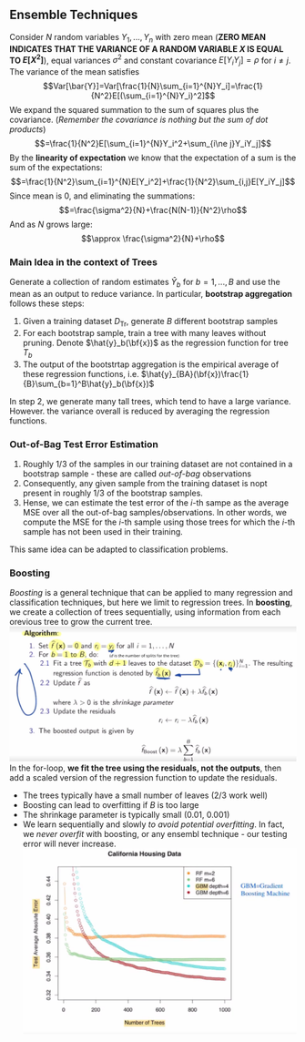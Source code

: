 ## Ensemble Techniques
Consider $N$ random variables $Y_1,...,Y_n$ with zero mean (**ZERO MEAN INDICATES THAT THE VARIANCE OF A RANDOM VARIABLE $X$ IS EQUAL TO $E[X^2]$**), equal variances $\sigma^2$ and constant covariance $E[Y_iY_j]=\rho$ for $i\ne j$. The variance of the mean satisfies
$$Var[\bar{Y}]=Var[\frac{1}{N}\sum_{i=1}^{N}Y_i]=\frac{1}{N^2}E[(\sum_{i=1}^{N}Y_i)^2]$$
We expand the squared summation to the sum of squares plus the covariance. (*Remember the covariance is nothing but the sum of dot products*)
$$=\frac{1}{N^2}E[\sum_{i=1}^{N}Y_i^2+\sum_{i\ne j}Y_iY_j]$$
By the **linearity of expectation** we know that the expectation of a sum is the sum of the expectations:
$$=\frac{1}{N^2}\sum_{i=1}^{N}E[Y_i^2]+\frac{1}{N^2}\sum_{i,j}E[Y_iY_j]$$
Since mean is $0$, and eliminating the summations:
$$=\frac{\sigma^2}{N}+\frac{N(N-1)}{N^2}\rho$$
And as $N$ grows large:
$$\approx \frac{\sigma^2}{N}+\rho$$

### Main Idea in the context of Trees
Generate a collection of random estimates $\hat{Y}_b$ for $b=1,...,B$ and use the mean as an output to reduce variance. In particular, **bootstrap aggregation** follows these steps:
1. Given a training dataset $D_{\text{Tr}}$, generate $B$ different bootstrap samples 
2. For each bootstrap sample, train a tree with many leaves without pruning. Denote $\hat{y}_b(\bf{x})$ as the regression function for tree $T_b$
3. The output of the bootstrtap aggregation is the empirical average of these regression functions, i.e. $\hat{y}_{BA}(\bf{x})\frac{1}{B}\sum_{b=1}^B\hat{y}_b(\bf{x})$

In step 2, we generate many tall trees, which tend to have a large variance. However. the variance overall is reduced by averaging the regression functions.

### Out-of-Bag Test Error Estimation
1. Roughly 1/3 of the samples in our training dataset are not contained in a bootstrap sample - these are called *out-of-bag* observations
2. Consequently, any given sample from the training dataset is nopt present in roughly 1/3 of the bootstrap samples.
3. Hense, we can estimate the test error of the $i$-th sampe as the average MSE over all the out-of-bag samples/observations. In other words, we compute the MSE for the $i$-th sample using those trees for which the $i$-th sample has not been used in their training. 

This same idea can be adapted to classification problems.

### Boosting
*Boosting* is a general technique that can be applied to many regression and classification techniques, but here we limit to regression trees.
In **boosting**, we create a collection of trees sequentially, using information from each orevious tree to grow the current tree.
![695f6ff6a3331975f9950f5121b34f12.png](../_resources/695f6ff6a3331975f9950f5121b34f12.png)
In the for-loop, **we fit the tree using the residuals, not the outputs**, then add a scaled version of the regression function to update the residuals.
* The trees typically have a small number of leaves (2/3 work well)
* Boosting can lead to overfitting if $B$ is too large
* The shrinkage parameter is typically small (0.01, 0.001)
* We learn sequentially and slowly *to avoid potential overfitting*. In fact, we *never overfit* with boosting, or any ensembl technique - our testing error will never increase.
![be5ecd00be361aa862c54660806dd7a4.png](../_resources/be5ecd00be361aa862c54660806dd7a4.png)
